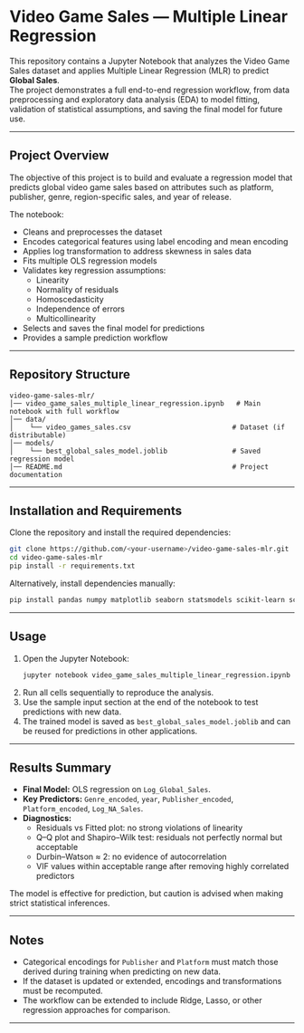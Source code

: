 # Video Game Sales — Multiple Linear Regression

This repository contains a Jupyter Notebook that analyzes the Video Game Sales dataset and applies Multiple Linear Regression (MLR) to predict **Global Sales**.  
The project demonstrates a full end-to-end regression workflow, from data preprocessing and exploratory data analysis (EDA) to model fitting, validation of statistical assumptions, and saving the final model for future use.

---

## Project Overview

The objective of this project is to build and evaluate a regression model that predicts global video game sales based on attributes such as platform, publisher, genre, region-specific sales, and year of release.  

The notebook:
- Cleans and preprocesses the dataset  
- Encodes categorical features using label encoding and mean encoding  
- Applies log transformation to address skewness in sales data  
- Fits multiple OLS regression models  
- Validates key regression assumptions:
  - Linearity
  - Normality of residuals
  - Homoscedasticity
  - Independence of errors
  - Multicollinearity  
- Selects and saves the final model for predictions  
- Provides a sample prediction workflow  

---

## Repository Structure

```
video-game-sales-mlr/
│── video_game_sales_multiple_linear_regression.ipynb   # Main notebook with full workflow
│── data/
│    └── video_games_sales.csv                         # Dataset (if distributable)
│── models/
│    └── best_global_sales_model.joblib                # Saved regression model
│── README.md                                          # Project documentation
```

---

## Installation and Requirements

Clone the repository and install the required dependencies:

```bash
git clone https://github.com/<your-username>/video-game-sales-mlr.git
cd video-game-sales-mlr
pip install -r requirements.txt
```

Alternatively, install dependencies manually:

```bash
pip install pandas numpy matplotlib seaborn statsmodels scikit-learn scipy joblib
```

---

## Usage

1. Open the Jupyter Notebook:
   ```bash
   jupyter notebook video_game_sales_multiple_linear_regression.ipynb
   ```
2. Run all cells sequentially to reproduce the analysis.  
3. Use the sample input section at the end of the notebook to test predictions with new data.  
4. The trained model is saved as `best_global_sales_model.joblib` and can be reused for predictions in other applications.

---

## Results Summary

- **Final Model:** OLS regression on `Log_Global_Sales`.  
- **Key Predictors:** `Genre_encoded`, `year`, `Publisher_encoded`, `Platform_encoded`, `Log_NA_Sales`.  
- **Diagnostics:**  
  - Residuals vs Fitted plot: no strong violations of linearity  
  - Q–Q plot and Shapiro–Wilk test: residuals not perfectly normal but acceptable  
  - Durbin–Watson ≈ 2: no evidence of autocorrelation  
  - VIF values within acceptable range after removing highly correlated predictors  

The model is effective for prediction, but caution is advised when making strict statistical inferences.

---

## Notes

- Categorical encodings for `Publisher` and `Platform` must match those derived during training when predicting on new data.  
- If the dataset is updated or extended, encodings and transformations must be recomputed.  
- The workflow can be extended to include Ridge, Lasso, or other regression approaches for comparison.

---
